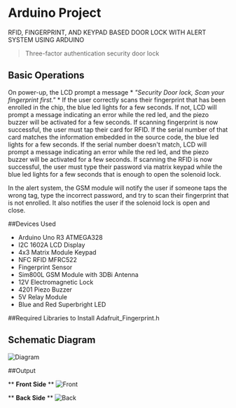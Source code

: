 # Arduino Project
RFID, FINGERPRINT, AND KEYPAD BASED DOOR LOCK WITH ALERT SYSTEM USING ARDUINO 
> Three-factor authentication security door lock

## Basic Operations

On power-up, the LCD prompt a message * *"Security Door lock, Scan your fingerprint first."* * If the user correctly scans their fingerprint that has been enrolled in the chip, the blue led lights for a few seconds. If not, LCD will prompt a message indicating an error while the red led, and the piezo buzzer will be activated for a few seconds. If scanning fingerprint is now successful, the user must tap their card for RFID. If the serial number of that card matches the information embedded in the source code, the blue led lights for a few seconds. If the serial number doesn't match, LCD will prompt a message indicating an error while the red led, and the piezo buzzer will be activated for a few seconds. If scanning the RFID is now successful, the user must type their password via matrix keypad while the blue led lights for a few seconds that is enough to open the solenoid lock. 

In the alert system, the GSM module will notify the user if someone taps the wrong tag, type the incorrect password, and try to scan their fingerprint that is not enrolled. It also notifies the user if the solenoid lock is open and close.

##Devices Used

- Arduino Uno R3 ATMEGA328
- I2C 1602A LCD Display
- 4x3 Matrix Module Keypad
- NFC RFID MFRC522
- Fingerprint Sensor
- Sim800L GSM Module with 3DBi Antenna
- 12V Electromagnetic Lock
- 4201 Piezo Buzzer
- 5V Relay Module
- Blue and Red Superbright LED

##Required Libraries to Install
Adafruit_Fingerprint.h

## Schematic Diagram

![Diagram](https://user-images.githubusercontent.com/99194388/168485882-e00e2f0c-57ae-46e7-a0af-9cb13901d0e1.png)

##Output

** **Front Side** **
![Front](https://user-images.githubusercontent.com/99194388/168486520-8dc28796-bbc6-4122-907b-7eb82f07c57b.jpg)

** **Back Side** **
![Back](https://user-images.githubusercontent.com/99194388/168486577-e783cfc3-55d8-4c80-80f5-f7eb2b007ec9.jpg)


